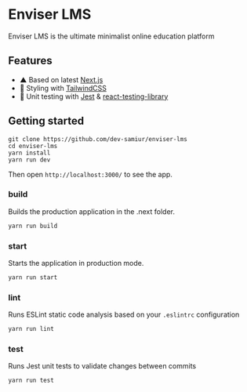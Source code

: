 # Enviser LMS
Enviser LMS is the ultimate minimalist online education platform

## Features
- ▲ Based on latest [Next.js](https://github.com/zeit/next.js)
- 💅 Styling with [TailwindCSS](https://tailwindcss.com/)
- 🐐 Unit testing with [Jest](https://github.com/facebook/jest) & [react-testing-library](https://github.com/testing-library/react-testing-library)

## Getting started
```
git clone https://github.com/dev-samiur/enviser-lms
cd enviser-lms
yarn install
yarn run dev
```
Then open `http://localhost:3000/` to see the app.

### build

Builds the production application in the .next folder.

```bash
yarn run build
```

### start

Starts the application in production mode.

```bash
yarn run start
```

### lint

Runs ESLint static code analysis based on your `.eslintrc` configuration

```bash
yarn run lint
```

### test

Runs Jest unit tests to validate changes between commits

```bash
yarn run test
```

